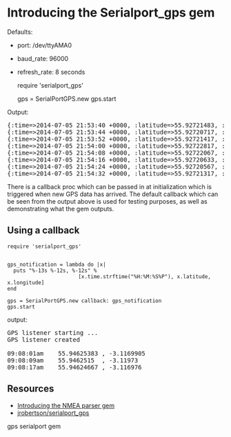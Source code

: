 # Introducing the Serialport_gps gem

Defaults:

* port: /dev/ttyAMA0
* baud_rate: 96000
* refresh_rate: 8 seconds

    require 'serialport_gps'

    gps = SerialPortGPS.new
    gps.start

Output:

<pre>
{:time=&gt;2014-07-05 21:53:40 +0000, :latitude=&gt;55.92721483, :longitude=&gt;-3.13518783}
{:time=&gt;2014-07-05 21:53:44 +0000, :latitude=&gt;55.92720717, :longitude=&gt;-3.13513767}
{:time=&gt;2014-07-05 21:53:52 +0000, :latitude=&gt;55.92721417, :longitude=&gt;-3.135116}
{:time=&gt;2014-07-05 21:54:00 +0000, :latitude=&gt;55.92722817, :longitude=&gt;-3.13505783}
{:time=&gt;2014-07-05 21:54:08 +0000, :latitude=&gt;55.92722067, :longitude=&gt;-3.1469765}
{:time=&gt;2014-07-05 21:54:16 +0000, :latitude=&gt;55.92720633, :longitude=&gt;-3.13509533}
{:time=&gt;2014-07-05 21:54:24 +0000, :latitude=&gt;55.92720567, :longitude=&gt;-3.1350735}
{:time=&gt;2014-07-05 21:54:32 +0000, :latitude=&gt;55.92721317, :longitude=&gt;-3.13508183}
</pre>

There is a callback proc which can be passed in at initialization which is triggered when new GPS data has arrived. The default callback which can be seen from the output above is used for testing purposes, as well as demonstrating what the gem outputs.

## Using a callback

    require 'serialport_gps'
     

    gps_notification = lambda do |x|
      puts "%-13s %-12s, %-12s" % 
                           [x.time.strftime("%H:%M:%S%P"), x.latitude, x.longitude]
    end

    gps = SerialPortGPS.new callback: gps_notification
    gps.start

output:

<pre>
GPS listener starting ...
GPS listener created

09:08:01am    55.94625383 , -3.1169905  
09:08:09am    55.9462515  , -3.11973   
09:08:17am    55.94624667 , -3.116976
</pre>

## Resources

* [Introducing the NMEA parser gem](http://www.jamesrobertson.eu/snippets/2014/jul/05/introducing-the-nmea-parser-gem.html)
* [jrobertson/serialport_gps](https://github.com/jrobertson/serialport_gps)

gps serialport gem
